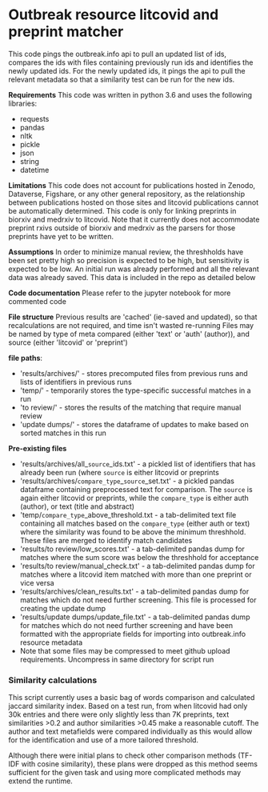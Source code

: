 # Outbreak resource litcovid and preprint matcher

This code pings the outbreak.info api to pull an updated list of ids, compares the ids with files containing previously run ids and identifies the newly updated ids. For the newly updated ids, it pings the api to pull the relevant metadata so that a similarity test can be run for the new ids.

**Requirements**
This code was written in python 3.6 and uses the following libraries:
* requests
* pandas
* nltk
* pickle
* json
* string
* datetime

**Limitations**
This code does not account for publications hosted in Zenodo, Dataverse, Figshare, or any other general repository, as the relationship between publications hosted on those sites and litcovid publications cannot be automatically determined.  This code is only for linking preprints in biorxiv and medrxiv to litcovid. Note that it currently does not accommodate preprint rxivs outside of biorxiv and medrxiv as the parsers for those preprints have yet to be written.

**Assumptions**
In order to minimize manual review, the threshholds have been set pretty high so precision is expected to be high, but sensitivity is expected to be low. An initial run was already performed and all the relevant data was already saved.  This data is included in the repo as detailed below

**Code documentation**
Please refer to the jupyter notebook for more commented code

**File structure**
Previous results are 'cached' (ie-saved and updated), so that recalculations are not required, and time isn't wasted re-running
Files may be named by type of meta compared (either 'text' or 'auth' (author)), and source (either 'litcovid' or 'preprint')

**file paths**:
* 'results/archives/' - stores precomputed files from previous runs and lists of identifiers in previous runs
* 'temp/' - temporarily stores the type-specific successful matches in a run
* 'to review/' - stores the results of the matching that require manual review
* 'update dumps/' - stores the dataframe of updates to make based on sorted matches in this run

**Pre-existing files**
* 'results/archives/all_`source`_ids.txt' - a pickled list of identifiers that has already been run (where `source` is either litcovid or preprints
* 'results/archives/`compare_type`_`source`_set.txt' - a pickled pandas dataframe containing preprocessed text for comparison. The `source` is again either litcovid or preprints, while the `compare_type` is either auth (author), or text (title and abstract)
* 'temp/`compare_type`_above_threshold.txt - a tab-delimited text file containing all matches based on the `compare_type` (either auth or text) where the similarity was found to be above the minimum threshhold. These files are merged to identify match candidates
* 'results/to review/low_scores.txt' - a tab-delimited pandas dump for matches where the sum score was below the threshhold for acceptance
* 'results/to review/manual_check.txt' - a tab-delimited pandas dump for matches where a litcovid item matched with more than one preprint or vice versa
* 'results/archives/clean_results.txt' - a tab-delimited pandas dump for matches which do not need further screening. This file is processed for creating the update dump
* 'results/update dumps/update_file.txt' - a tab-delimited pandas dump for matches which do not need further screening and have been formatted with the appropriate fields for importing into outbreak.info resource metadata
* Note that some files may be compressed to meet github upload requirements. Uncompress in same directory for script run

### Similarity calculations
This script currently uses a basic bag of words comparison and calculated jaccard similarity index. 
Based on a test run, from when litcovid had only 30k entries and there were only slightly less than 7K preprints, text similarities >0.2 and author similarities >0.45 make a reasonable cutoff. The author and text metafields were compared individually as this would allow for the identification and use of a more tailored threshold. 

Although there were initial plans to check other comparison methods (TF-IDF with cosine similarity), these plans were dropped as this method seems sufficient for the given task and using more complicated methods may extend the runtime.


